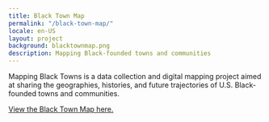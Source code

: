 ```yaml
---
title: Black Town Map
permalink: "/black-town-map/"
locale: en-US
layout: project
background: blacktownmap.png
description: Mapping Black-founded towns and communities
---
```


Mapping Black Towns is a data collection and digital mapping project aimed at sharing the geographies, histories, and future trajectories of U.S. Black-founded towns and communities.

[View the Black Town Map here.](/projects/black-town-map)